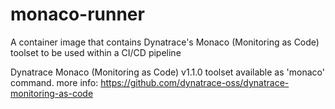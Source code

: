 # monaco-runner
A container image that contains Dynatrace's Monaco (Monitoring as Code) toolset to be used within a CI/CD pipeline

Dynatrace Monaco (Monitoring as Code) v1.1.0 toolset available as 'monaco' command. more info: https://github.com/dynatrace-oss/dynatrace-monitoring-as-code 